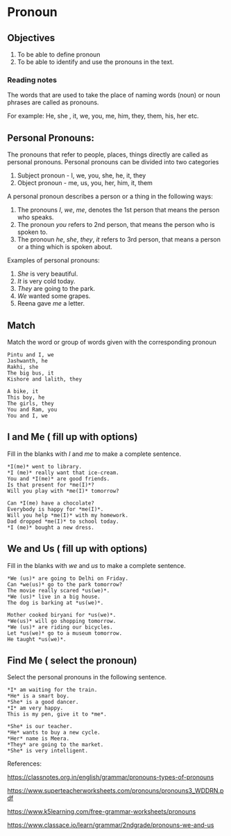 # Pronoun

## Objectives
1. To be able to define pronoun
2. To be able to identify and use the pronouns in the text.

### Reading notes

The words that are used to take the place of naming words (noun) or noun phrases are called as pronouns. 

For example: He, she , it, we, you, me, him, they, them, his, her etc.

## Personal Pronouns:

The pronouns that refer to people, places, things directly are called as personal pronouns. Personal pronouns can be divided into two categories
 1. Subject pronoun - I, we, you, she, he, it, they
 2. Object pronoun - me, us, you, her, him, it, them 

A personal pronoun describes a person or a thing in the following ways: 
1. The pronouns *I*, *we*, *me*, denotes the 1st person that means the person who speaks.
2. The pronoun *you* refers to 2nd person, that means the person who is spoken to.
3. The pronoun *he*, *she*, *they*, *it* refers to 3rd person, that means a person or a thing which is spoken about. 

Examples of personal pronouns: 
1. *She* is very beautiful.
2. *It* is very cold today.
3. *They* are going to the park.
4. *We* wanted some grapes.
5. Reena gave *me* a letter.


## Match 

Match the word or group of words given with the corresponding pronoun 

```
Pintu and I, we
Jashwanth, he
Rakhi, she
The big bus, it 
Kishore and lalith, they
```

```
A bike, it
This boy, he
The girls, they
You and Ram, you
You and I, we
```

## I and Me ( fill up with options)

Fill in the blanks with *I* and *me* to make a complete sentence.

```
*I(me)* went to library. 
*I (me)* really want that ice-cream. 
You and *I(me)* are good friends.
Is that present for *me(I)*?
Will you play with *me(I)* tomorrow?
```

```
Can *I(me) have a chocolate?
Everybody is happy for *me(I)*.
Will you help *me(I)* with my homework. 
Dad dropped *me(I)* to school today.
*I (me)* bought a new dress. 
```

## We and Us ( fill up with options) 

Fill in the blanks with *we* and *us* to make a complete sentence.

```
*We (us)* are going to Delhi on Friday.
Can *we(us)* go to the park tomorrow?
The movie really scared *us(we)*. 
*We (us)* live in a big house.
The dog is barking at *us(we)*. 
```

```
Mother cooked biryani for *us(we)*.
*We(us)* will go shopping tomorrow.
*We (us)* are riding our bicycles.
Let *us(we)* go to a museum tomorrow. 
He taught *us(we)*.
```

## Find Me ( select the pronoun)

Select the personal pronouns in the following sentence.

```
*I* am waiting for the train. 
*He* is a smart boy.
*She* is a good dancer.
*I* am very happy.
This is my pen, give it to *me*.
```

```
*She* is our teacher.
*He* wants to buy a new cycle.
*Her* name is Meera.
*They* are going to the market.
*She* is very intelligent.
```

References:

https://classnotes.org.in/english/grammar/pronouns-types-of-pronouns

https://www.superteacherworksheets.com/pronouns/pronouns3_WDDRN.pdf

https://www.k5learning.com/free-grammar-worksheets/pronouns

https://www.classace.io/learn/grammar/2ndgrade/pronouns-we-and-us
















